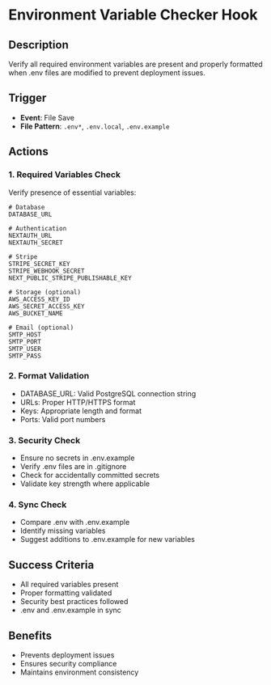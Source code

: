 # Environment Variable Checker Hook

## Description
Verify all required environment variables are present and properly formatted when .env files are modified to prevent deployment issues.

## Trigger
- **Event**: File Save
- **File Pattern**: `.env*`, `.env.local`, `.env.example`

## Actions

### 1. Required Variables Check
Verify presence of essential variables:
```env
# Database
DATABASE_URL

# Authentication
NEXTAUTH_URL
NEXTAUTH_SECRET

# Stripe
STRIPE_SECRET_KEY
STRIPE_WEBHOOK_SECRET
NEXT_PUBLIC_STRIPE_PUBLISHABLE_KEY

# Storage (optional)
AWS_ACCESS_KEY_ID
AWS_SECRET_ACCESS_KEY
AWS_BUCKET_NAME

# Email (optional)
SMTP_HOST
SMTP_PORT
SMTP_USER
SMTP_PASS
```

### 2. Format Validation
- DATABASE_URL: Valid PostgreSQL connection string
- URLs: Proper HTTP/HTTPS format
- Keys: Appropriate length and format
- Ports: Valid port numbers

### 3. Security Check
- Ensure no secrets in .env.example
- Verify .env files are in .gitignore
- Check for accidentally committed secrets
- Validate key strength where applicable

### 4. Sync Check
- Compare .env with .env.example
- Identify missing variables
- Suggest additions to .env.example for new variables

## Success Criteria
- All required variables present
- Proper formatting validated
- Security best practices followed
- .env and .env.example in sync

## Benefits
- Prevents deployment issues
- Ensures security compliance
- Maintains environment consistency